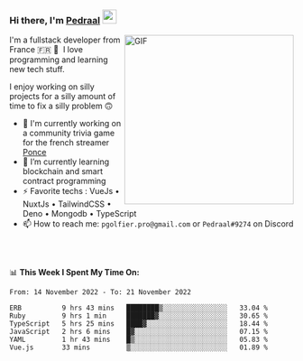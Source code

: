 ### Hi there, I'm <a href="https://pedraal.dev" target="_blank">Pedraal</a> <img src="https://media.giphy.com/media/hvRJCLFzcasrR4ia7z/giphy.gif" width="25px">
<img align="right" alt="GIF" src="https://pedraal.dev/avatar.png" width="300" height="300" />

I'm a fullstack developer from France 🇫🇷 🥖 &nbsp;I love programming and learning new
tech stuff.

I enjoy working on silly projects for a silly amount of time to fix a silly problem 🙃

- 🔭  I'm currently working on a community trivia game for the french streamer <a href="https://twitch.tv/ponce" target="_blank">Ponce</a>
- 🌱 I’m currently learning blockchain and smart contract programming
- ⚡ Favorite techs : VueJs &bull; NuxtJs &bull; TailwindCSS &bull; Deno &bull; Mongodb &bull; TypeScript
- 📫 How to reach me: `pgolfier.pro@gmail.com` or `Pedraal#9274` on Discord

<br>
<br>

📊 **This Week I Spent My Time On:**
<!--START_SECTION:waka-->

```text
From: 14 November 2022 - To: 21 November 2022

ERB          9 hrs 43 mins   ████████▒░░░░░░░░░░░░░░░░   33.04 %
Ruby         9 hrs 1 min     ███████▓░░░░░░░░░░░░░░░░░   30.65 %
TypeScript   5 hrs 25 mins   ████▓░░░░░░░░░░░░░░░░░░░░   18.44 %
JavaScript   2 hrs 6 mins    █▓░░░░░░░░░░░░░░░░░░░░░░░   07.15 %
YAML         1 hr 43 mins    █▒░░░░░░░░░░░░░░░░░░░░░░░   05.83 %
Vue.js       33 mins         ▒░░░░░░░░░░░░░░░░░░░░░░░░   01.89 %
```

<!--END_SECTION:waka-->
